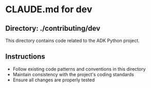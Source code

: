 # CLAUDE.md for dev

## Directory: ./contributing/dev

This directory contains code related to the ADK Python project.

## Instructions
- Follow existing code patterns and conventions in this directory
- Maintain consistency with the project's coding standards
- Ensure all changes are properly tested

